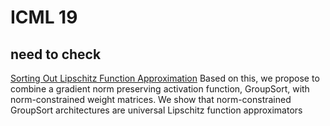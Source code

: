 # ICML 19



## need to check

[Sorting Out Lipschitz Function Approximation](http://proceedings.mlr.press/v97/anil19a/anil19a.pdf) 
Based on this, we propose to combine a gradient norm preserving activation function, GroupSort, with norm-constrained weight matrices. We show that norm-constrained GroupSort architectures are universal Lipschitz function approximators


